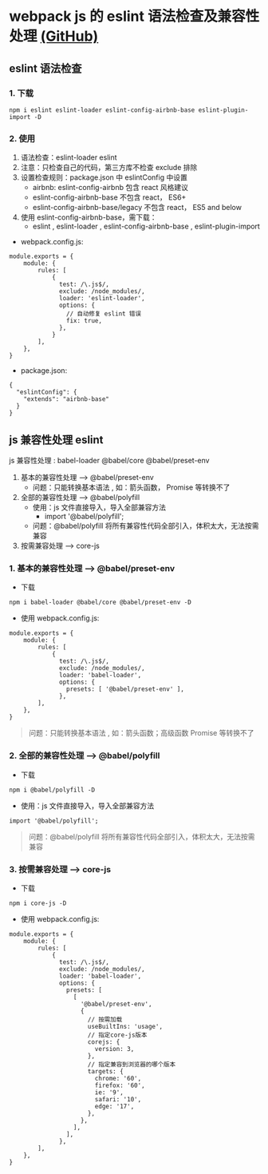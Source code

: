 # webpack js 的 eslint 语法检查及兼容性处理 [(GitHub)](https://github.com/GYQ-LQ/quinn-webpack-actual/tree/master/09-js_eslint)

## eslint 语法检查

### 1. 下载

```
npm i eslint eslint-loader eslint-config-airbnb-base eslint-plugin-import -D
```

### 2. 使用

1. 语法检查：eslint-loader eslint
2. 注意：只检查自己的代码，第三方库不检查 exclude 排除
3. 设置检查规则：package.json 中 eslintConfig 中设置
   - airbnb: eslint-config-airbnb 包含 react 风格建议
   - eslint-config-airbnb-base 不包含 react， ES6+
   - eslint-config-airbnb-base/legacy 不包含 react， ES5 and below
4. 使用 eslint-config-airbnb-base，需下载：
   - eslint , eslint-loader , eslint-config-airbnb-base , eslint-plugin-import

- webpack.config.js:

```
module.exports = {
    module: {
        rules: [
            {
              test: /\.js$/,
              exclude: /node_modules/,
              loader: 'eslint-loader',
              options: {
                // 自动修复 eslint 错误
                fix: true,
              },
            }
        ],
    },
}
```

- package.json:

```
{
  "eslintConfig": {
    "extends": "airbnb-base"
  }
}
```

## js 兼容性处理 eslint

js 兼容性处理 : babel-loader @babel/core @babel/preset-env

1. 基本的兼容性处理 --> @babel/preset-env
   - 问题：只能转换基本语法 , 如：箭头函数， Promise 等转换不了
2. 全部的兼容性处理 --> @babel/polyfill
   - 使用：js 文件直接导入，导入全部兼容方法
     - import '@babel/polyfill';
   - 问题：@babel/polyfill 将所有兼容性代码全部引入，体积太大，无法按需兼容
3. 按需兼容处理 --> core-js

### 1. 基本的兼容性处理 --> @babel/preset-env

- 下载

```
npm i babel-loader @babel/core @babel/preset-env -D
```

- 使用 webpack.config.js:

```
module.exports = {
    module: {
        rules: [
            {
              test: /\.js$/,
              exclude: /node_modules/,
              loader: 'babel-loader',
              options: {
                presets: [ '@babel/preset-env' ],
              },
        ],
    },
}
```

> 问题：只能转换基本语法 , 如：箭头函数；高级函数 Promise 等转换不了

### 2. 全部的兼容性处理 --> @babel/polyfill

- 下载

```
npm i @babel/polyfill -D
```

- 使用：js 文件直接导入，导入全部兼容方法

```
import '@babel/polyfill';
```

> 问题：@babel/polyfill 将所有兼容性代码全部引入，体积太大，无法按需兼容

### 3. 按需兼容处理 --> core-js

- 下载

```
npm i core-js -D
```

- 使用 webpack.config.js:

```
module.exports = {
    module: {
        rules: [
            {
              test: /\.js$/,
              exclude: /node_modules/,
              loader: 'babel-loader',
              options: {
                presets: [
                  [
                    '@babel/preset-env',
                    {
                      // 按需加载
                      useBuiltIns: 'usage',
                      // 指定core-js版本
                      corejs: {
                        version: 3,
                      },
                      // 指定兼容到浏览器的哪个版本
                      targets: {
                        chrome: '60',
                        firefox: '60',
                        ie: '9',
                        safari: '10',
                        edge: '17',
                      },
                    },
                  ],
                ],
              },
        ],
    },
}
```
